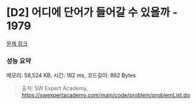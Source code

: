 # [D2] 어디에 단어가 들어갈 수 있을까 - 1979 

[문제 링크](https://swexpertacademy.com/main/code/problem/problemDetail.do?contestProbId=AV5PuPq6AaQDFAUq) 

### 성능 요약

메모리: 58,524 KB, 시간: 162 ms, 코드길이: 862 Bytes



> 출처: SW Expert Academy, https://swexpertacademy.com/main/code/problem/problemList.do